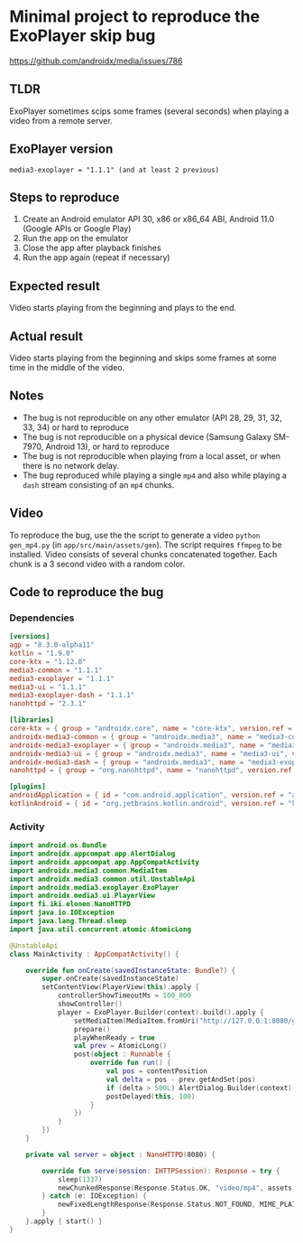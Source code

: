 
# Minimal project to reproduce the ExoPlayer skip bug

https://github.com/androidx/media/issues/786

## TLDR

ExoPlayer sometimes scips some frames (several seconds) when playing a video from a remote server.

## ExoPlayer version

```
media3-exoplayer = "1.1.1" (and at least 2 previous)
```

## Steps to reproduce

1. Create an Android emulator API 30, x86 or x86_64 ABI, Android 11.0 (Google APIs or Google Play)
2. Run the app on the emulator
3. Close the app after playback finishes
4. Run the app again (repeat if necessary)

## Expected result

Video starts playing from the beginning and plays to the end.

## Actual result

Video starts playing from the beginning and skips some frames at some time in the middle of the video.

## Notes

- The bug is not reproducible on any other emulator (API 28, 29, 31, 32, 33, 34) or hard to reproduce
- The bug is not reproducible on a physical device (Samsung Galaxy SM-7970, Android 13), or hard to reproduce
- The bug is not reproducible when playing from a local asset, or when there is no network delay.
- The bug reproduced while playing a single `mp4` and also while playing a `dash` stream consisting of an `mp4` chunks.

## Video

To reproduce the bug, use the the script to generate a video `python gen_mp4.py` (in `app/src/main/assets/gen`). 
The script requires `ffmpeg` to be installed.
Video consists of several chunks concatenated together. Each chunk is a 3 second video with a random color.

## Code to reproduce the bug

### Dependencies
```toml
[versions]
agp = "8.3.0-alpha11"
kotlin = "1.9.0"
core-ktx = "1.12.0"
media3-common = "1.1.1"
media3-exoplayer = "1.1.1"
media3-ui = "1.1.1"
media3-exoplayer-dash = "1.1.1"
nanohttpd = "2.3.1"

[libraries]
core-ktx = { group = "androidx.core", name = "core-ktx", version.ref = "core-ktx" }
androidx-media3-common = { group = "androidx.media3", name = "media3-common", version.ref = "media3-common" }
androidx-media3-exoplayer = { group = "androidx.media3", name = "media3-exoplayer", version.ref = "media3-exoplayer" }
androidx-media3-ui = { group = "androidx.media3", name = "media3-ui", version.ref = "media3-ui" }
androidx-media3-dash = { group = "androidx.media3", name = "media3-exoplayer-dash", version.ref = "media3-exoplayer-dash" }
nanohttpd = { group = "org.nanohttpd", name = "nanohttpd", version.ref = "nanohttpd" }

[plugins]
androidApplication = { id = "com.android.application", version.ref = "agp" }
kotlinAndroid = { id = "org.jetbrains.kotlin.android", version.ref = "kotlin" }

```
### Activity

```kotlin
import android.os.Bundle
import androidx.appcompat.app.AlertDialog
import androidx.appcompat.app.AppCompatActivity
import androidx.media3.common.MediaItem
import androidx.media3.common.util.UnstableApi
import androidx.media3.exoplayer.ExoPlayer
import androidx.media3.ui.PlayerView
import fi.iki.elonen.NanoHTTPD
import java.io.IOException
import java.lang.Thread.sleep
import java.util.concurrent.atomic.AtomicLong

@UnstableApi
class MainActivity : AppCompatActivity() {

	override fun onCreate(savedInstanceState: Bundle?) {
		super.onCreate(savedInstanceState)
		setContentView(PlayerView(this).apply {
			controllerShowTimeoutMs = 100_000
			showController()
			player = ExoPlayer.Builder(context).build().apply {
				setMediaItem(MediaItem.fromUri("http://127.0.0.1:8080/gen/video.mp4"))
				prepare()
				playWhenReady = true
				val prev = AtomicLong()
				post(object : Runnable {
					override fun run() {
						val pos = contentPosition
						val delta = pos - prev.getAndSet(pos)
						if (delta > 500L) AlertDialog.Builder(context).setMessage("$delta ms skipped, pos=$pos").show()
						postDelayed(this, 100)
					}
				})
			}
		})
	}

	private val server = object : NanoHTTPD(8080) {

		override fun serve(session: IHTTPSession): Response = try {
			sleep(1337)
			newChunkedResponse(Response.Status.OK, "video/mp4", assets.open(session.uri.drop(1)))
		} catch (e: IOException) {
			newFixedLengthResponse(Response.Status.NOT_FOUND, MIME_PLAINTEXT, "File not found")
		}
	}.apply { start() }
}
```
